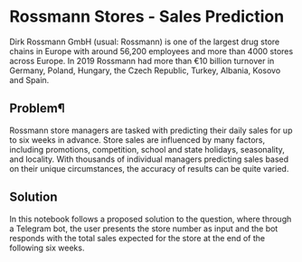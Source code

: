 # Rossmann Stores - Sales Prediction
Dirk Rossmann GmbH (usual: Rossmann) is one of the largest drug store chains in Europe with around 56,200 employees and more than 4000 stores across Europe. In 2019 Rossmann had more than €10 billion turnover in Germany, Poland, Hungary, the Czech Republic, Turkey, Albania, Kosovo and Spain.

## Problem¶
Rossmann store managers are tasked with predicting their daily sales for up to six weeks in advance. Store sales are influenced by many factors, including promotions, competition, school and state holidays, seasonality, and locality. With thousands of individual managers predicting sales based on their unique circumstances, the accuracy of results can be quite varied.

## Solution
In this notebook follows a proposed solution to the question, where through a Telegram bot, the user presents the store number as input and the bot responds with the total sales expected for the store at the end of the following six weeks.
